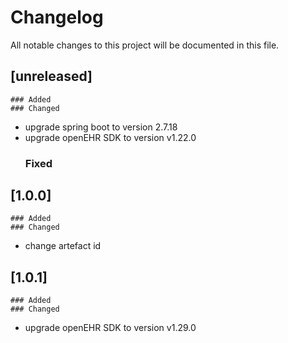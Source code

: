 # Changelog
All notable changes to this project will be documented in this file.
##  [unreleased]
    ### Added
    ### Changed
- upgrade spring boot to version 2.7.18
- upgrade openEHR SDK to version v1.22.0
    ### Fixed

## [1.0.0]
    ### Added
    ### Changed    
- change artefact id 
## [1.0.1]
    ### Added
    ### Changed
- upgrade openEHR SDK to version v1.29.0
